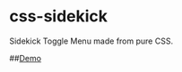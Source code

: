 # css-sidekick

Sidekick Toggle Menu made from pure CSS.

##[Demo](https://freshbrewedweb.com/demos/sidekick/)
